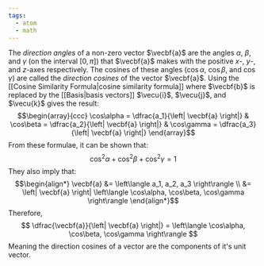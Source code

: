 ```yaml
---
tags:
  - atom
  - math
---
```

The *direction angles* of a non-zero vector $\vecbf{a}$ are the angles $\alpha$, $\beta$, and $\gamma$ (on the interval $[0,\pi]$) that $\vecbf{a}$ makes with the positive $x$-, $y$-, and $z$-axes respectively. The cosines of these angles ($\cos\alpha$, $\cos\beta$, and $\cos\gamma$) are called the *direction cosines* of the vector $\vecbf{a}$. Using the [[Cosine Similarity Formula|cosine similarity formula]] where $\vecbf{b}$ is replaced by the [[Basis|basis vectors]] $\vecu{i}$, $\vecu{j}$, and $\vecu{k}$ gives the result: 
$$\begin{array}{ccc} \cos\alpha = \dfrac{a_1}{\left| \vecbf{a} \right|} & \cos\beta = \dfrac{a_2}{\left| \vecbf{a} \right|} & \cos\gamma = \dfrac{a_3}{\left| \vecbf{a} \right|} \end{array}$$
From these formulae, it can be shown that:
$$ \cos^2\alpha + \cos^2\beta + \cos^2\gamma = 1 $$
They also imply that:
$$\begin{align*} \vecbf{a} &= \left\langle a_1, a_2, a_3 \right\rangle \\ &= \left| \vecbf{a} \right| \left\langle \cos\alpha, \cos\beta, \cos\gamma \right\rangle \end{align*}$$
Therefore,
$$ \dfrac{\vecbf{a}}{\left| \vecbf{a} \right|} = \left\langle \cos\alpha, \cos\beta, \cos\gamma \right\rangle $$
Meaning the direction cosines of a vector are the components of it's unit vector.